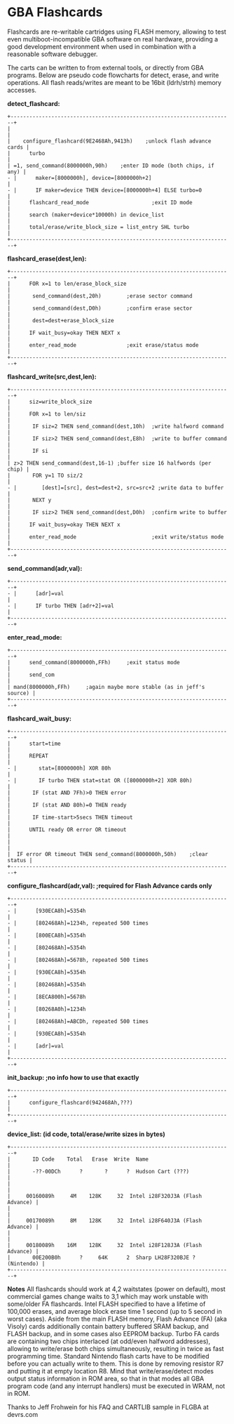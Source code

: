 # GBA Flashcards


Flashcards are re-writable cartridges using FLASH memory, allowing to
test even multiboot-incompatible GBA software on real hardware,
providing a good development environment when used in combination with a
reasonable software debugger.

The carts can be written to from external tools, or directly from GBA
programs.
Below are pseudo code flowcharts for detect, erase, and write
operations.
All flash reads/writes are meant to be 16bit (ldrh/strh) memory
accesses.

**detect_flashcard:**

```
+-----------------------------------------------------------------------+
|                                                                       |
|    configure_flashcard(9E2468Ah,9413h)    ;unlock flash advance cards |
|      turbo                                                            |
| =1, send_command(8000000h,90h)    ;enter ID mode (both chips, if any) |
- |      maker=[8000000h], device=[8000000h+2]                            |
- |      IF maker=device THEN device=[8000000h+4] ELSE turbo=0            |
|      flashcard_read_mode                    ;exit ID mode             |
|      search (maker+device*10000h) in device_list                      |
|      total/erase/write_block_size = list_entry SHL turbo              |
+-----------------------------------------------------------------------+
```


**flashcard_erase(dest,len):**

```
+-----------------------------------------------------------------------+
|      FOR x=1 to len/erase_block_size                                  |
|       send_command(dest,20h)        ;erase sector command             |
|       send_command(dest,D0h)        ;confirm erase sector             |
|       dest=dest+erase_block_size                                      |
|      IF wait_busy=okay THEN NEXT x                                    |
|      enter_read_mode                ;exit erase/status mode           |
+-----------------------------------------------------------------------+
```


**flashcard_write(src,dest,len):**

```
+-----------------------------------------------------------------------+
|      siz=write_block_size                                             |
|      FOR x=1 to len/siz                                               |
|       IF siz=2 THEN send_command(dest,10h)  ;write halfword command   |
|       IF siz>2 THEN send_command(dest,E8h)  ;write to buffer command  |
|       IF si                                                           |
| z>2 THEN send_command(dest,16-1) ;buffer size 16 halfwords (per chip) |
|       FOR y=1 TO siz/2                                                |
- |        [dest]=[src], dest=dest+2, src=src+2 ;write data to buffer     |
|       NEXT y                                                          |
|       IF siz>2 THEN send_command(dest,D0h)  ;confirm write to buffer  |
|      IF wait_busy=okay THEN NEXT x                                    |
|      enter_read_mode                        ;exit write/status mode   |
+-----------------------------------------------------------------------+
```


**send_command(adr,val):**

```
+-----------------------------------------------------------------------+
- |      [adr]=val                                                        |
- |      IF turbo THEN [adr+2]=val                                        |
+-----------------------------------------------------------------------+
```


**enter_read_mode:**

```
+-----------------------------------------------------------------------+
|      send_command(8000000h,FFh)     ;exit status mode                 |
|      send_com                                                         |
| mand(8000000h,FFh)     ;again maybe more stable (as in jeff's source) |
+-----------------------------------------------------------------------+
```


**flashcard_wait_busy:**

```
+-----------------------------------------------------------------------+
|      start=time                                                       |
|      REPEAT                                                           |
- |       stat=[8000000h] XOR 80h                                         |
- |       IF turbo THEN stat=stat OR ([8000000h+2] XOR 80h)               |
|       IF (stat AND 7Fh)>0 THEN error                                  |
|       IF (stat AND 80h)=0 THEN ready                                  |
|       IF time-start>5secs THEN timeout                                |
|      UNTIL ready OR error OR timeout                                  |
|                                                                       |
|  IF error OR timeout THEN send_command(8000000h,50h)    ;clear status |
+-----------------------------------------------------------------------+
```


**configure_flashcard(adr,val): ;required for Flash Advance cards
only**

```
+-----------------------------------------------------------------------+
- |      [930ECA8h]=5354h                                                 |
- |      [802468Ah]=1234h, repeated 500 times                             |
- |      [800ECA8h]=5354h                                                 |
- |      [802468Ah]=5354h                                                 |
- |      [802468Ah]=5678h, repeated 500 times                             |
- |      [930ECA8h]=5354h                                                 |
- |      [802468Ah]=5354h                                                 |
- |      [8ECA800h]=5678h                                                 |
- |      [80268A0h]=1234h                                                 |
- |      [802468Ah]=ABCDh, repeated 500 times                             |
- |      [930ECA8h]=5354h                                                 |
- |      [adr]=val                                                        |
+-----------------------------------------------------------------------+
```


**init_backup: ;no info how to use that exactly**

```
+-----------------------------------------------------------------------+
|      configure_flashcard(942468Ah,???)                                |
+-----------------------------------------------------------------------+
```


**device_list: (id code, total/erase/write sizes in bytes)**

```
+-----------------------------------------------------------------------+
|       ID Code    Total   Erase  Write  Name                           |
|       -??-00DCh      ?       ?      ?  Hudson Cart (???)              |
|                                                                       |
|     00160089h     4M    128K     32  Intel i28F320J3A (Flash Advance) |
|                                                                       |
|     00170089h     8M    128K     32  Intel i28F640J3A (Flash Advance) |
|                                                                       |
|     00180089h    16M    128K     32  Intel i28F128J3A (Flash Advance) |
|       00E200B0h      ?     64K      2  Sharp LH28F320BJE ? (Nintendo) |
+-----------------------------------------------------------------------+
```


**Notes**
All flashcards should work at 4,2 waitstates (power on default), most
commercial games change waits to 3,1 which may work unstable with
some/older FA flashcards. Intel FLASH specified to have a lifetime of
100,000 erases, and average block erase time 1 second (up to 5 second in
worst cases).
Aside from the main FLASH memory, Flash Advance (FA) (aka Visoly) cards
additionally contain battery buffered SRAM backup, and FLASH backup, and
in some cases also EEPROM backup.
Turbo FA cards are containing two chips interlaced (at odd/even halfword
addresses), allowing to write/erase both chips simultaneously, resulting
in twice as fast programming time.
Standard Nintendo flash carts have to be modified before you can
actually write to them. This is done by removing resistor R7 and putting
it at empty location R8.
Mind that write/erase/detect modes output status information in ROM
area, so that in that modes all GBA program code (and any interrupt
handlers) must be executed in WRAM, not in ROM.

Thanks to Jeff Frohwein for his FAQ and CARTLIB sample in FLGBA at
devrs.com



